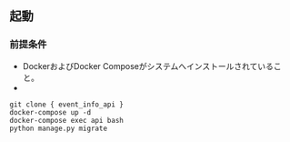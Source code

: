 ## 起動
### 前提条件
 - DockerおよびDocker Composeがシステムへインストールされていること。
 - 

```
git clone { event_info_api }
docker-compose up -d
docker-compose exec api bash
python manage.py migrate
```
